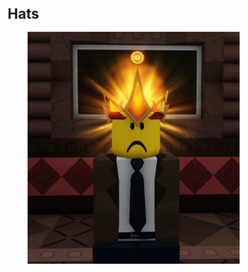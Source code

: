 # Hats

<figure><img src="../../.gitbook/assets/file3 (1).png" alt=""><figcaption></figcaption></figure>
